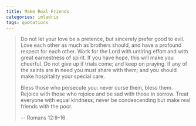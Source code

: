 ```yaml
---
title: Make Real Friends
categories: imladris
tags: quotations
---
```


> Do not let your love be a pretence, but sincerely prefer good to
> evil. Love each other as much as brothers should, and have a profound
> respect for each other. Work for the Lord with untiring effort and
> with great earnestness of spirit. If you have hope, this will make you
> cheerful. Do not give up if trials come; and keep on praying. If any
> of the saints are in need you must share with them; and you should
> make hospitality your special care.
> 
>   Bless those who persecute you: never curse them, bless them. Rejoice
>   with those who rejoice and be sad with those in sorrow. Treat
>   everyone with equal kindness; never be condescending but make real
>   friends with the poor.
> 
> -- Romans 12:9-16
